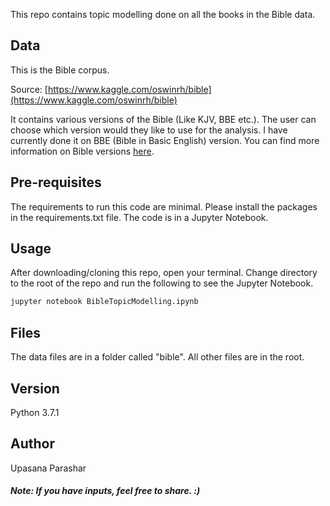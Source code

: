 This repo contains topic modelling done on all the books in the Bible data. 

## Data
This is the Bible corpus.

Source: [https://www.kaggle.com/oswinrh/bible](https://www.kaggle.com/oswinrh/bible)

It contains various versions of the Bible (Like KJV, BBE etc.). The user can choose which version would they like to use for the analysis. I have currently done it on BBE (Bible in Basic English) version. You can find more information on Bible versions [here](https://en.wikipedia.org/wiki/List_of_English_Bible_translations).

## Pre-requisites

The requirements to run this code are minimal. Please install the packages in the requirements.txt file. The code is in a Jupyter Notebook.

## Usage
After downloading/cloning this repo, open your terminal. Change directory to the root of the repo and run the following to see the Jupyter Notebook.

```bash
jupyter notebook BibleTopicModelling.ipynb
```


## Files
The data files are in a folder called "bible". All other files are in the root.

## Version
Python 3.7.1

## Author
Upasana Parashar

##### Note: If you have inputs, feel free to share. :)
